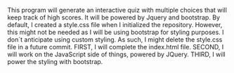 This program will generate an interactive quiz with multiple choices that will keep track of high scores.
It will be powered by Jquery and bootstrap.
By default, I created a style.css file when I initialized the repository. However, this might not be needed as I will be using bootstrap for styling purposes. I don´t anticipate using custom styling.
As such, I might delete the style.css file in a future commit.
FIRST, I will complete the index.html file.
SECOND, I will work on the JavaScript side of things, powered by JQuery.
THIRD, I will power the styling with bootstrap.